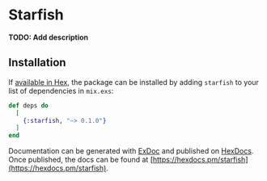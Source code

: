 # Starfish

**TODO: Add description**

## Installation

If [available in Hex](https://hex.pm/docs/publish), the package can be installed
by adding `starfish` to your list of dependencies in `mix.exs`:

```elixir
def deps do
  [
    {:starfish, "~> 0.1.0"}
  ]
end
```

Documentation can be generated with [ExDoc](https://github.com/elixir-lang/ex_doc)
and published on [HexDocs](https://hexdocs.pm). Once published, the docs can
be found at [https://hexdocs.pm/starfish](https://hexdocs.pm/starfish).

